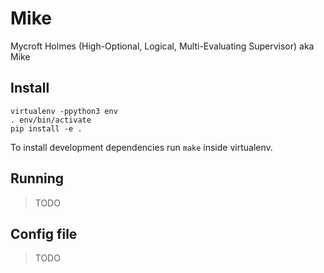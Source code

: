 # Mike
Mycroft Holmes (High-Optional, Logical, Multi-Evaluating Supervisor) aka Mike

## Install

```
virtualenv -ppython3 env
. env/bin/activate
pip install -e .
```


To install development dependencies run `make` inside virtualenv.

## Running

> TODO

## Config file

> TODO
